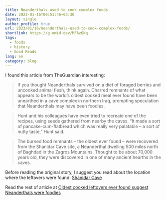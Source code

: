 ```yaml
---
title: Neanderthals used to cook complex foods
date: 2023-01-16T00:51:46+03:30
layout: single
author_profile: true
url: 2023/01/16/neanderthals-used-to-cook-complex-foods/
shortlink: https://g.omid.dev/MFAzGNq
tags:
  - foods
  - history
  - Good Reads
lang: en
category: blog
---
```

I found this article from TheGuardian interesting:

> If you thought Neanderthals survived on a diet of foraged berries and uncooked animal flesh, think again. Charred remnants of what appears to be the world’s oldest cooked meal ever found have been unearthed in a cave complex in northern Iraq, prompting speculation that Neanderthals may have been foodies.

> Hunt and his colleagues have even tried to recreate one of the recipes, using seeds gathered from nearby the caves. “It made a sort of pancake-cum-flatbread which was really very palatable – a sort of nutty taste,” Hunt said.

> The burned food remnants – the oldest ever found – were recovered from the Shanidar Cave site, a Neanderthal dwelling 500 miles north of Baghdad in the Zagros Mountains. Thought to be about 70,000 years old, they were discovered in one of many ancient hearths in the caves.

Before reading the original story, I suggest you read about the location where the leftovers were found: [Shanidar Cave](https://en.wikipedia.org/wiki/Shanidar_Cave)

Read the rest of article at [Oldest cooked leftovers ever found suggest Neanderthals were foodies](https://www.theguardian.com/science/2022/nov/23/oldest-cooked-leftovers-ever-found-suggest-neanderthals-were-foodies)